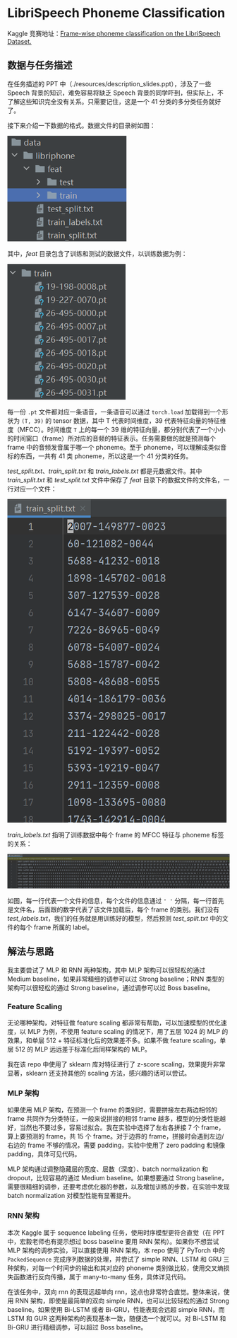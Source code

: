 # LibriSpeech Phoneme Classification

Kaggle 竞赛地址：[Frame-wise phoneme classification on the LibriSpeech Dataset.](https://www.kaggle.com/c/ml2022spring-hw2)

## 数据与任务描述

在任务描述的 PPT 中（./resources/description_slides.ppt），涉及了一些 Speech 背景的知识，难免容易将缺乏 Speech 背景的同学吓到，但实际上，不了解这些知识完全没有关系。只需要记住，这是一个 41 分类的多分类任务就好了。

接下来介绍一下数据的格式。数据文件的目录树如图：

![数据文件目录树](./imgs/dir_tree.png)

其中，_feat_ 目录包含了训练和测试的数据文件，以训练数据为例：

![训练数据](./imgs/train_pt_data.png)

每一份 `.pt` 文件都对应一条语音，一条语音可以通过 `torch.load` 加载得到一个形状为 `(T, 39)` 的 tensor 数据，其中 T 代表时间维度，39 代表特征向量的特征维度（MFCC）。时间维度 `T` 上的每一个 39 维的特征向量，都分别代表了一个小小的时间窗口（frame）所对应的音频的特征表示。任务需要做的就是预测每个 frame 中的音频发音属于哪一个 phoneme。至于 phoneme，可以理解成类似音标的东西，一共有 41 类 phoneme，所以这是一个 41 分类的任务。

_test_split.txt_、_train_split.txt_ 和 _train_labels.txt_ 都是元数据文件。其中 _train_split.txt_ 和 _test_split.txt_ 文件中保存了 _feat_ 目录下的数据文件的文件名，一行对应一个文件：

![train split txt](./imgs/train_split_txt.png)

_train_labels.txt_ 指明了训练数据中每个 frame 的 MFCC 特征与 phoneme 标签的关系：

![train_labels_txt](./imgs/train_labels_txt.png)

如图，每一行代表一个文件的信息，每个文件的信息通过 `' '` 分隔，每一行首先是文件名，后面跟的数字代表了该文件加载后，每个 frame 的类别。我们没有 _test_labels.txt_，我们的任务就是用训练好的模型，然后预测 _test_split.txt_ 中的文件的每个 frame 所属的 label。

## 解法与思路

我主要尝试了 MLP 和 RNN 两种架构，其中 MLP 架构可以很轻松的通过 Medium baseline，如果非常精细的调参可以过 Strong baseline；RNN 类型的架构可以很轻松的通过 Strong baseline，通过调参可以过 Boss baseline。

### Feature Scaling

无论哪种架构，对特征做 feature scaling 都非常有帮助，可以加速模型的优化速度，以 MLP 为例，不使用 feature scaling 的情况下，用了五层 1024 的 MLP 的效果，和单层 512 + 特征标准化后的效果差不多。如果不做 feature scaling，单层 512 的 MLP 远远差于标准化后同样架构的 MLP。

我在该 repo 中使用了 sklearn 库对特征进行了 z-score scaling，效果提升非常显著，sklearn 还支持其他的 scaling 方法，感兴趣的话可以尝试。

### MLP 架构

如果使用 MLP 架构，在预测一个 frame 的类别时，需要拼接左右两边相邻的 frame 共同作为分类特征，一般来说拼接的相邻 frame 越多，模型的分类性能越好，当然也不要过多，容易过拟合。我在实验中选择了左右各拼接 7 个 frame，算上要预测的 frame，共 15 个 frame。对于边界的 frame，拼接时会遇到左边/右边的 frame 不够的情况，需要 padding，实验中使用了 zero padding 和镜像 padding，具体可见代码。

MLP 架构通过调整隐藏层的宽度、层数（深度）、batch normalization 和 dropout，比较容易的通过 Medium baseline。如果想要通过 Strong baseline，需要很精细的调参，还要考虑优化器的参数，以及增加训练的步数，在实验中发现 batch normalization 对模型性能有显著提升。

### RNN 架构

本次 Kaggle 属于 sequence labeling 任务，使用时序模型更符合直觉（在 PPT 中，宏毅老师也有提示想过 boss baseline 要用 RNN 架构）。如果你不想尝试 MLP 架构的调参实验，可以直接使用 RNN 架构，本 repo 使用了 PyTorch 中的 `PackedSequence` 完成序列数据的处理，并尝试了 simple RNN、LSTM 和 GRU 三种架构，对每一个时间步的输出和其对应的 phoneme 类别做比较，使用交叉熵损失函数进行反向传播，属于 many-to-many 任务，具体详见代码。

在该任务中，双向 rnn 的表现远超单向 rnn，这点也非常符合直觉。整体来说，使用 RNN 架构，即使是最简单的双向 simple RNN，也可以比较轻松的通过 Strong baseline。如果使用 Bi-LSTM 或者 Bi-GRU，性能表现会远超 simple RNN，而 LSTM 和 GUR 这两种架构的表现基本一致，随便选一个就可以。对 Bi-LSTM 和 Bi-GRU 进行精细调参，可以超过 Boss baseline。
